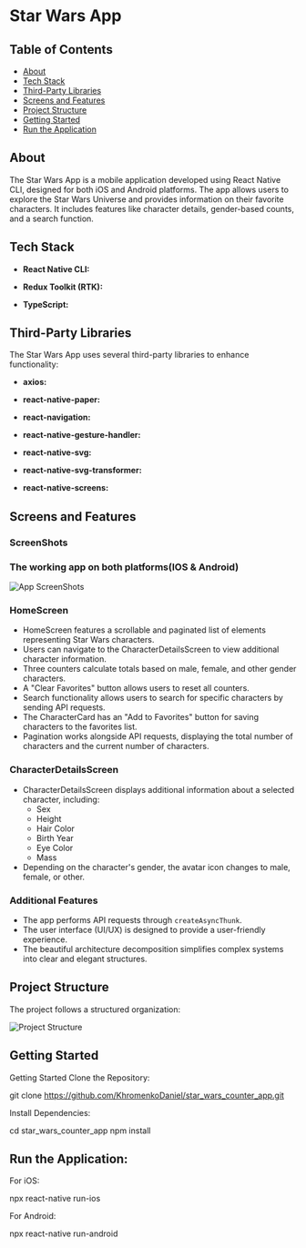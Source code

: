 # Star Wars App

## Table of Contents

- [About](#about)
- [Tech Stack](#tech-stack)
- [Third-Party Libraries](#third-party-libraries)
- [Screens and Features](#screens-and-features)
- [Project Structure](#project-structure)
- [Getting Started](#getting-started)
- [Run the Application](#run-the-application)

## About

The Star Wars App is a mobile application developed using React Native CLI, designed for both iOS and Android platforms.
The app allows users to explore the Star Wars Universe and provides information on their favorite characters. It
includes features like character details, gender-based counts, and a search function.

## Tech Stack

- **React Native CLI:**

- **Redux Toolkit (RTK):**

- **TypeScript:**

## Third-Party Libraries

The Star Wars App uses several third-party libraries to enhance functionality:

- **axios:**

- **react-native-paper:**

- **react-navigation:**

- **react-native-gesture-handler:**

- **react-native-svg:**

- **react-native-svg-transformer:**

- **react-native-screens:**

## Screens and Features

### ScreenShots
<h3>The working app on both platforms(IOS & Android)</h3>
<img alt="App ScreenShots" src="https://i.imgur.com/ILAcxV3.png">

### HomeScreen

- HomeScreen features a scrollable and paginated list of elements representing Star Wars characters.
- Users can navigate to the CharacterDetailsScreen to view additional character information.
- Three counters calculate totals based on male, female, and other gender characters.
- A "Clear Favorites" button allows users to reset all counters.
- Search functionality allows users to search for specific characters by sending API requests.
- The CharacterCard has an "Add to Favorites" button for saving characters to the favorites list.
- Pagination works alongside API requests, displaying the total number of characters and the current number of
  characters.

### CharacterDetailsScreen

- CharacterDetailsScreen displays additional information about a selected character, including:
    - Sex
    - Height
    - Hair Color
    - Birth Year
    - Eye Color
    - Mass
- Depending on the character's gender, the avatar icon changes to male, female, or other.

### Additional Features

- The app performs API requests through `createAsyncThunk`.
- The user interface (UI/UX) is designed to provide a user-friendly experience.
- The beautiful architecture decomposition simplifies complex systems into clear and elegant structures.

## Project Structure

The project follows a structured organization:

<img alt="Project Structure" src="https://i.imgur.com/lqw0gZE.png">


## Getting Started

Getting Started
Clone the Repository:

git clone https://github.com/KhromenkoDaniel/star_wars_counter_app.git

Install Dependencies:

cd star_wars_counter_app
npm install

## Run the Application:

For iOS:

npx react-native run-ios

For Android:

npx react-native run-android

